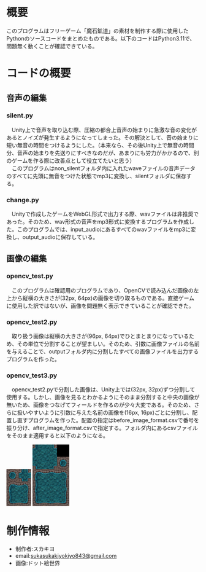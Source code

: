 # 概要
このプログラムはフリーゲーム「魔石鉱道」の素材を制作する際に使用したPythonのソースコードをまとめたものである。以下のコードはPython3.11で、問題無く動くことが確認できている。

# コードの概要
## 音声の編集
### silent.py
&emsp;Unity上で音声を取り込む際、圧縮の都合上音声の始まりに急激な音の変化があるとノイズが発生するようになってしまった。その解決として、音の始まりに短い無音の時間をつけるようにした。（本来なら、その後Unity上で無音の時間分、音声の始まりを先送りにすべきなのだが、あまりにも労力がかかるので、別のゲームを作る際に改善点として役立てたいと思う）  
&emsp;このプログラムはnon_silentフォルダ内に入れたwaveファイルの音声データのすべてに先頭に無音をつけた状態でmp3に変換し、silentフォルダに保存する。

### change.py
&emsp;Unityで作成したゲームをWebGL形式で出力する際、wavファイルは非推奨であった。そのため、wav形式の音声をmp3形式に変換するプログラムを作成した。このプログラムでは、input_audioにあるすべてのwavファイルをmp3に変換し、output_audioに保存している。


## 画像の編集
### opencv_test.py
&emsp;このプログラムは確認用のプログラムであり、OpenCVで読み込んだ画像の左上から縦横の大きさが(32px, 64px)の画像を切り取るものである。直接ゲームに使用した訳ではないが、画像を問題無く表示できていることが確認できた。

### opencv_test2.py
&emsp;取り扱う画像は縦横の大きさが(96px, 64px)でひとまとまりになっているため、その単位で分割することが望ましい。そのため、引数に画像ファイルの名前を与えることで、outputフォルダ内に分割したすべての画像ファイルを出力するプログラムを作った。

### opencv_test3.py
&emsp;opencv_test2.pyで分割した画像は、Unity上では(32px, 32px)ずつ分割して使用する。しかし、画像を見るとわかるようにそのまま分割すると中央の画像が無いため、画像をつなげてフィールドを作るのが少々大変である。そのため、さらに扱いやすいように引数に与えた名前の画像を(16px, 16px)ごとに分割し、配置し直すプログラムを作った。配置の指定はbefore_image_format.csvで番号を振り分け、after_image_format.csvで指定する。フォルダ内にあるcsvファイルをそのまま適用すると以下のようになる。

<img src="./README_Image/Cave1-A1_18.png">
<img src="./README_Image/Cave1-A1_18_remake.png">

# 制作情報
* 制作者:スカキヨ
* email:sukasukakiyokiyo843@gmail.com
* 画像:ドット絵世界